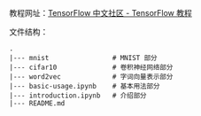 教程网址：[TensorFlow 中文社区 - TensorFlow 教程](<http://www.tensorfly.cn/tfdoc/get_started/introduction.html>) 

文件结构：

```
.
|--- mnist                # MNIST 部分
|--- cifar10              # 卷积神经网络部分
|--- word2vec             # 字词向量表示部分
|--- basic-usage.ipynb    # 基本用法部分
|--- introduction.ipynb   # 介绍部分
|--- README.md
```

